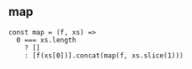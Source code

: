 ## map

<div class="fragment">
<pre><code class="lang-js javascript hljs">const map = (f, xs) =&gt;
  0 === xs.length
    ? []
    : [f(xs[0])].concat(map(f, xs.slice(1)))
</code></pre>
</div>
